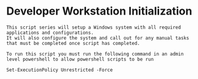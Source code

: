 # Developer Workstation Initialization

>
    This script series will setup a Windows system with all required applications and configurations. 
    It will also configure the system and call out for any manual tasks that must be completed once script has completed.

>
    To run this script you must run the following command in an admin level powershell to allow powershell scripts to be run

` Set-ExecutionPolicy Unrestricted -Force `
